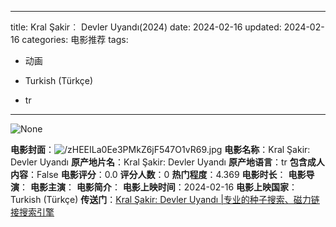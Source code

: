 
---
title: Kral Şakir︰ Devler Uyandı(2024)
date: 2024-02-16
updated: 2024-02-16
categories: 电影推荐
tags:

- 动画

- Turkish (Türkçe)
- tr
---

<img src="https://image.tmdb.org/t/p/originalNone" alt="None" title="None">

**电影封面**：<img src="https://image.tmdb.org/t/p/w200/zHEEILa0Ee3PMkZ6jF547O1vR69.jpg" alt="/zHEEILa0Ee3PMkZ6jF547O1vR69.jpg" title="/zHEEILa0Ee3PMkZ6jF547O1vR69.jpg">
**电影名称**：Kral Şakir: Devler Uyandı
**原产地片名**：Kral Şakir: Devler Uyandı
**原产地语言**：tr
**包含成人内容**：False
**电影评分**：0.0
**评分人数**：0
**热门程度**：4.369
**电影时长**：
**电影导演**：
**电影主演**：
**电影简介**：
**电影上映时间**：2024-02-16
**电影上映国家**：Turkish (Türkçe)
**传送门**：[Kral Şakir: Devler Uyandı |专业的种子搜索、磁力链接搜索引擎](https://movie.amd794.com:2083/?search=Kral%20%C5%9Eakir%3A%20Devler%20Uyand%C4%B1&ordering=&mode=match_phrase&page_size=10&page=1)

